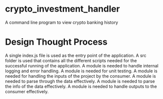 # crypto_investment_handler
A command line program to view crypto banking history

# Design Thought Process
A single index.js file is used as the entry point of the application.
A src folder is used that contains all the different scripts needed for the successful running of the application.
A module is needed to handle internal logging and error handling.
A module is needed for unit testing.
A module is needed for handling the inputs of the project by the consumer.
A module is needed to parse through the data effectively.
A module is needed to parse the info of the data effectively.
A module is needed to handle outputs to the consumer effectively.